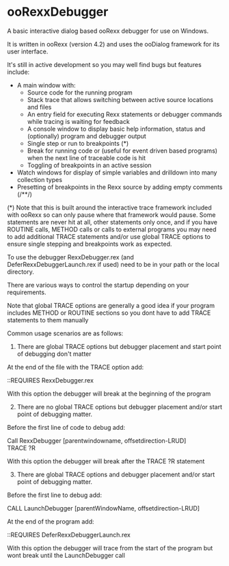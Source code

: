 # ooRexxDebugger

A basic interactive dialog based ooRexx debugger for use on Windows.

It is written in ooRexx (version 4.2) and uses the ooDialog framework for its user interface.

It's still in active development so you may well find bugs but features include:

- A main window with:
  -  Source code for the running program
  -  Stack trace that allows switching between active source locations and files
  -  An entry field for executing Rexx statements or debugger commands while tracing is waiting for feedback
  -  A console window to display basic help information, status and (optionally) program and debugger output 
  -  Single step or run to breakpoints (*)
  -  Break for running code or (useful for event driven based programs) when the next line of traceable code is hit 
  -  Toggling of breakpoints in an active session
- Watch windows for display of simple variables and drilldown into many collection types
- Presetting of breakpoints in the Rexx source by adding  empty comments (/**/)

(*) Note that this is built around the interactive trace framework included with ooRexx so can only pause
where that framework would pause. Some statements are never hit at all, other statements only once, 
and if you have ROUTINE calls, METHOD calls or calls to external programs you may need to add additional 
TRACE statements and/or use global TRACE options to ensure single stepping and breakpoints work as expected.

To  use the debugger RexxDebugger.rex (and DeferRexxDebuggerLaunch.rex if used) need to be in your path or the local directory.

There are various ways to control the startup depending on your requirements.

Note that global TRACE options are generally a good idea if your program includes METHOD or ROUTINE
sections so you dont have to add TRACE statements to them manually

Common  usage scenarios are as follows:

1. There are global TRACE options but debugger placement and start point of debugging don't matter

At the end of the file with the TRACE option add:

  ::REQUIRES RexxDebugger.rex

With this option the debugger will break at the beginning of the program

2. There are no global TRACE options but debugger placement and/or start point of debugging matter.

Before the first line of code to debug add:
  
  Call RexxDebugger [parentwindowname, offsetdirection-LRUD]  
  TRACE ?R

With this option the debugger will break after the TRACE ?R statement
  
3. There are global TRACE options and debugger placement and/or start point of debugging matter.

Before the first line to debug add:

  CALL LaunchDebugger [parentWindowName, offsetdirection-LRUD]

At the end of the program add:

  ::REQUIRES DeferRexxDebuggerLaunch.rex

With this option the debugger will trace from the start of the program but wont break until the LaunchDebugger call
